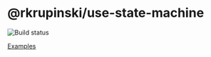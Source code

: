 # @rkrupinski/use-state-machine

![Build status](https://github.com/rkrupinski/use-state-machine/workflows/CI/badge.svg)

[Examples](https://elastic-hawking-41223a.netlify.app/)
